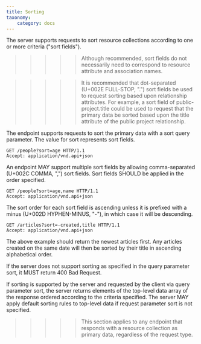 ```yaml
---
title: Sorting
taxonomy:
    category: docs
---
```


The server supports requests to sort resource collections according to one or more criteria ("sort fields").

>>>>> Although recommended, sort fields do not necessarily need to correspond to resource attribute and association names.

>>>>> It is recommended that dot-separated (U+002E FULL-STOP, ".") sort fields be used to request sorting based upon relationship attributes. For example, a sort field of public-project.title could be used to request that the primary data be sorted based upon the title attribute of the public project relationship.

The endpoint supports requests to sort the primary data with a sort query parameter. The value for sort represents sort fields.

```
GET /people?sort=age HTTP/1.1
Accept: application/vnd.api+json
```

An endpoint MAY support multiple sort fields by allowing comma-separated (U+002C COMMA, ",") sort fields. Sort fields SHOULD be applied in the order specified.

```
GET /people?sort=age,name HTTP/1.1
Accept: application/vnd.api+json
```

The sort order for each sort field is ascending unless it is prefixed with a minus (U+002D HYPHEN-MINUS, "-"), in which case it will be descending.

```
GET /articles?sort=-created,title HTTP/1.1
Accept: application/vnd.api+json
```

The above example should return the newest articles first. Any articles created on the same date will then be sorted by their title in ascending alphabetical order.

If the server does not support sorting as specified in the query parameter sort, it MUST return 400 Bad Request.

If sorting is supported by the server and requested by the client via query parameter sort, the server returns elements of the top-level data array of the response ordered according to the criteria specified. The server MAY apply default sorting rules to top-level data if request parameter sort is not specified.

>>>>> This section applies to any endpoint that responds with a resource collection as primary data, regardless of the request type.
